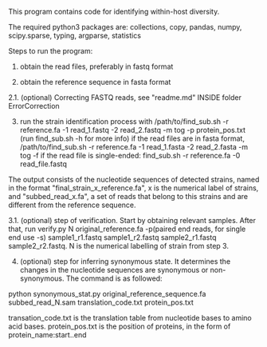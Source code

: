This program contains code for identifying within-host diversity.

The required python3 packages are:
collections, copy, pandas, numpy, scipy.sparse, typing, argparse, statistics

Steps to run the program:
1. obtain the read files, preferably in fastq format

2. obtain the reference sequence in fasta format

2.1. (optional) Correcting FASTQ reads, see "readme.md" INSIDE folder ErrorCorrection

3. run the strain identification process with /path/to/find_sub.sh -r reference.fa -1 read_1.fastq -2 read_2.fastq -m tog -p protein_pos.txt (run find_sub.sh -h for more info)
if the read files are in fasta format,
/path/to/find_sub.sh -r reference.fa -1 read_1.fasta -2 read_2.fasta -m tog -f
if the read file is single-ended:
find_sub.sh -r reference.fa -0 read_file.fastq

The output consists of the nucleotide sequences of detected strains, named in the format "final_strain_x_reference.fa", x is the numerical label of strains, and "subbed_read_x.fa", a set of reads that belong to this strains and are different from the reference sequence.

3.1. (optional) step of verification. Start by obtaining relevant samples. After that, run verify.py N original_reference.fa -p(paired end reads, for single end use -s) sample1_r1.fastq sample1_r2.fastq sample2_r1.fastq sample2_r2.fastq.
N is the numerical labelling of strain from step 3.

4. (optional) step for inferring synonymous state. It determines the changes in the nucleotide sequences are synonymous or non-synonymous. The command is as followed:

python synonymous_stat.py original_reference_sequence.fa subbed_read_N.sam translation_code.txt protein_pos.txt

transation_code.txt is the translation table from nucleotide bases to amino acid bases. protein_pos.txt is the position of proteins, in the form of protein_name:start..end

